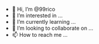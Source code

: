 - 👋 Hi, I’m @99rico
- 👀 I’m interested in ...
- 🌱 I’m currently learning ...
- 💞️ I’m looking to collaborate on ...
- 📫 How to reach me ...

<!---
99rico/99rico is a ✨ special ✨ repository because its `README.md` (this file) appears on your GitHub profile.
You can click the Preview link to take a look at your changes.
--->
